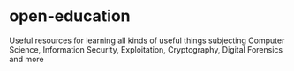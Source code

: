 # open-education
Useful resources for learning all kinds of useful things subjecting Computer Science, Information Security, Exploitation, Cryptography, Digital Forensics and more
